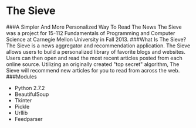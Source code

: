 The Sieve
=========
###A Simpler And More Personalized Way To Read The News
The Sieve was a project for 15-112 Fundamentals of Programming and Computer Science at Carnegie Mellon University in Fall 2013.
###What Is The Sieve?
The Sieve is a news aggregator and recommendation application. The Sieve allows users to build a personalized
library of favorite blogs and websites. Users can then open and read the most recent articles posted from
each online source. Utilizing an originally created "top secret" algorithm, The Sieve will recommend new
articles for you to read from across the web.
###Modules
* Python 2.7.2
* BeautifulSoup
* Tkinter
* Pickle
* Urllib
* Feedparser
